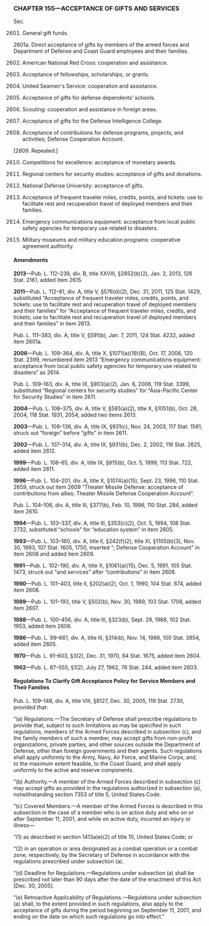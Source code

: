 ### **CHAPTER 155—ACCEPTANCE OF GIFTS AND SERVICES** ###

Sec.

2601. General gift funds.

2601a. Direct acceptance of gifts by members of the armed forces and Department of Defense and Coast Guard employees and their families.

2602. American National Red Cross: cooperation and assistance.

2603. Acceptance of fellowships, scholarships, or grants.

2604. United Seamen's Service: cooperation and assistance.

2605. Acceptance of gifts for defense dependents’ schools.

2606. Scouting: cooperation and assistance in foreign areas.

2607. Acceptance of gifts for the Defense Intelligence College.

2608. Acceptance of contributions for defense programs, projects, and activities; Defense Cooperation Account.

[2609. Repealed.]

2610. Competitions for excellence: acceptance of monetary awards.

2611. Regional centers for security studies: acceptance of gifts and donations.

2612. National Defense University: acceptance of gifts.

2613. Acceptance of frequent traveler miles, credits, points, and tickets: use to facilitate rest and recuperation travel of deployed members and their families.

2614. Emergency communications equipment: acceptance from local public safety agencies for temporary use related to disasters.

2615. Military museums and military education programs: cooperative agreement authority.

#### Amendments ####

**2013**—Pub. L. 112–239, div. B, title XXVIII, §2852(b)(2), Jan. 2, 2013, 126 Stat. 2161, added item 2615.

**2011**—Pub. L. 112–81, div. A, title V, §576(d)(2), Dec. 31, 2011, 125 Stat. 1429, substituted “Acceptance of frequent traveler miles, credits, points, and tickets: use to facilitate rest and recuperation travel of deployed members and their families” for “Acceptance of frequent traveler miles, credits, and tickets; use to facilitate rest and recuperation travel of deployed members and their families” in item 2613.

Pub. L. 111–383, div. A, title V, §591(b), Jan. 7, 2011, 124 Stat. 4232, added item 2601a.

**2006**—Pub. L. 109–364, div. A, title X, §1071(a)(19)(B), Oct. 17, 2006, 120 Stat. 2399, renumbered item 2613 “Emergency communications equipment: acceptance from local public safety agencies for temporary use related to disasters” as 2614.

Pub. L. 109–163, div. A, title IX, §903(a)(2), Jan. 6, 2006, 119 Stat. 3399, substituted “Regional centers for security studies” for “Asia-Pacific Center for Security Studies” in item 2611.

**2004**—Pub. L. 108–375, div. A, title V, §585(a)(2), title X, §1051(b), Oct. 28, 2004, 118 Stat. 1931, 2054, added two items 2613.

**2003**—Pub. L. 108–136, div. A, title IX, §931(c), Nov. 24, 2003, 117 Stat. 1581, struck out “foreign” before “gifts” in item 2611.

**2002**—Pub. L. 107–314, div. A, title IX, §931(b), Dec. 2, 2002, 116 Stat. 2625, added item 2612.

**1999**—Pub. L. 106–65, div. A, title IX, §915(b), Oct. 5, 1999, 113 Stat. 722, added item 2611.

**1996**—Pub. L. 104–201, div. A, title X, §1074(a)(15), Sept. 23, 1996, 110 Stat. 2659, struck out item 2609 “Theater Missile Defense: acceptance of contributions from allies; Theater Missile Defense Cooperation Account”.

Pub. L. 104–106, div. A, title III, §377(b), Feb. 10, 1996, 110 Stat. 284, added item 2610.

**1994**—Pub. L. 103–337, div. A, title III, §353(c)(2), Oct. 5, 1994, 108 Stat. 2732, substituted “schools” for “education system” in item 2605.

**1993**—Pub. L. 103–160, div. A, title II, §242(f)(2), title XI, §1105(b)(3), Nov. 30, 1993, 107 Stat. 1605, 1750, inserted “; Defense Cooperation Account” in item 2608 and added item 2609.

**1991**—Pub. L. 102–190, div. A, title X, §1061(a)(15), Dec. 5, 1991, 105 Stat. 1473, struck out “and services” after “contributions” in item 2608.

**1990**—Pub. L. 101–403, title II, §202(a)(2), Oct. 1, 1990, 104 Stat. 874, added item 2608.

**1989**—Pub. L. 101–193, title V, §502(b), Nov. 30, 1989, 103 Stat. 1708, added item 2607.

**1988**—Pub. L. 100–456, div. A, title III, §323(b), Sept. 29, 1988, 102 Stat. 1953, added item 2606.

**1986**—Pub. L. 99–661, div. A, title III, §314(b), Nov. 14, 1986, 100 Stat. 3854, added item 2605.

**1970**—Pub. L. 91–603, §3(2), Dec. 31, 1970, 84 Stat. 1675, added item 2604.

**1962**—Pub. L. 87–555, §1(2), July 27, 1962, 76 Stat. 244, added item 2603.

#### Regulations To Clarify Gift Acceptance Policy for Service Members and Their Families ####

Pub. L. 109–148, div. A, title VIII, §8127, Dec. 30, 2005, 119 Stat. 2730, provided that:

“(a) Regulations.—The Secretary of Defense shall prescribe regulations to provide that, subject to such limitations as may be specified in such regulations, members of the Armed Forces described in subsection (c), and the family members of such a member, may accept gifts from non-profit organizations, private parties, and other sources outside the Department of Defense, other than foreign governments and their agents. Such regulations shall apply uniformly to the Army, Navy, Air Force, and Marine Corps, and, to the maximum extent feasible, to the Coast Guard, and shall apply uniformly to the active and reserve components.

“(b) Authority.—A member of the Armed Forces described in subsection (c) may accept gifts as provided in the regulations authorized in subsection (a), notwithstanding section 7353 of title 5, United States Code.

“(c) Covered Members.—A member of the Armed Forces is described in this subsection in the case of a member who is on active duty and who on or after September 11, 2001, and while on active duty, incurred an injury or illness—

“(1) as described in section 1413a(e)(2) of title 10, United States Code; or

“(2) in an operation or area designated as a combat operation or a combat zone, respectively, by the Secretary of Defense in accordance with the regulations prescribed under subsection (a).

“(d) Deadline for Regulations.—Regulations under subsection (a) shall be prescribed not later than 90 days after the date of the enactment of this Act [Dec. 30, 2005].

“(e) Retroactive Applicability of Regulations.—Regulations under subsection (a) shall, to the extent provided in such regulations, also apply to the acceptance of gifts during the period beginning on September 11, 2001, and ending on the date on which such regulations go into effect.”